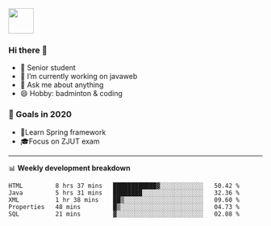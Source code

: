 <img src="https://github.com/egoist/egoist/raw/master/balloon.gif" width="50">

### Hi there 🐏

- 🌱 Senior student
- 🔭 I’m currently working on javaweb
- 💬 Ask me about anything
- 😄 Hobby: badminton & coding

### 🚀 Goals in 2020
+ 🍃Learn Spring framework
+ 🎓Focus on ZJUT exam
-------

📊 **Weekly development breakdown**
<!--START_SECTION:waka-->
```text
HTML         8 hrs 37 mins   ████████████▓░░░░░░░░░░░░   50.42 % 
Java         5 hrs 31 mins   ████████░░░░░░░░░░░░░░░░░   32.36 % 
XML          1 hr 38 mins    ██▒░░░░░░░░░░░░░░░░░░░░░░   09.60 % 
Properties   48 mins         █▒░░░░░░░░░░░░░░░░░░░░░░░   04.73 % 
SQL          21 mins         ▓░░░░░░░░░░░░░░░░░░░░░░░░   02.08 % 
```
<!--END_SECTION:waka-->
